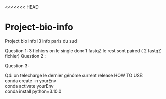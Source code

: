 <<<<<<< HEAD
# Project-bio-info
Project bio info l3 info paris du sud

Question 1:
3 fichiers on le single donc 1 fastqZ
le rest sont paired ( 2 fastqZ fichier)
Question 2 : 

Question 3:


Q4: on telecharge le dernier génôme current release
HOW TO USE: <br>
conda create -n yourEnv <br>
conda activate yourEnv <br>
conda install python=3.10.0 <br>

